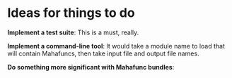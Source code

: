 # Ideas for things to do

**Implement a test suite**: This is a must, really.

**Implement a command-line tool**:  It would take a module name to load that will contain Mahafuncs, then take input file and output file names.

**Do something more significant with Mahafunc bundles**: 